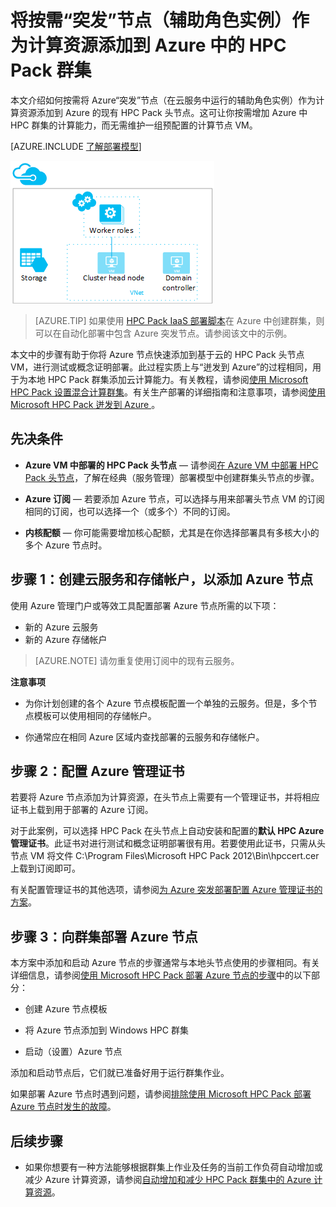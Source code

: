 <properties
 pageTitle="将突发节点添加到 HPC Pack 群集 | Azure"
 description="了解如何按需将云服务中运行的辅助角色实例作为计算资源添加到 Azure 中的 HPC Pack 头节点。"
 services="virtual-machines"
 documentationCenter=""
 authors="dlepow"
 manager="timlt"
 editor=""
 tags="azure-service-management,hpc-pack"/>
<tags
	ms.service="virtual-machines"
	ms.date="01/08/2016"
	wacn.date="02/26/2016"/>

# 将按需“突发”节点（辅助角色实例）作为计算资源添加到 Azure 中的 HPC Pack 群集

本文介绍如何按需将 Azure“突发”节点（在云服务中运行的辅助角色实例）作为计算资源添加到 Azure 的现有 HPC Pack 头节点。这可让你按需增加 Azure 中 HPC 群集的计算能力，而无需维护一组预配置的计算节点 VM。

[AZURE.INCLUDE [了解部署模型](../includes/learn-about-deployment-models-classic-include.md)]

![突发节点][burst]

>[AZURE.TIP] 如果使用 [HPC Pack IaaS 部署脚本](/documentation/articles/virtual-machines-windows-classic-hpcpack-cluster-powershell-script)在 Azure 中创建群集，则可以在自动化部署中包含 Azure 突发节点。请参阅该文中的示例。

本文中的步骤有助于你将 Azure 节点快速添加到基于云的 HPC Pack 头节点 VM，进行测试或概念证明部署。此过程实质上与“迸发到 Azure”的过程相同，用于为本地 HPC Pack 群集添加云计算能力。有关教程，请参阅[使用 Microsoft HPC Pack 设置混合计算群集](/documentation/articles/cloud-services-setup-hybrid-hpcpack-cluster)。有关生产部署的详细指南和注意事项，请参阅[使用 Microsoft HPC Pack 迸发到 Azure ](https://technet.microsoft.com/zh-cn/library/gg481749.aspx)。

## 先决条件

* **Azure VM 中部署的 HPC Pack 头节点** — 请参阅[在 Azure VM 中部署 HPC Pack 头节点](/documentation/articles/virtual-machines-windows-hpcpack-cluster-headnode)，了解在经典（服务管理）部署模型中创建群集头节点的步骤。

* **Azure 订阅** — 若要添加 Azure 节点，可以选择与用来部署头节点 VM 的订阅相同的订阅，也可以选择一个（或多个）不同的订阅。

* **内核配额** — 你可能需要增加核心配额，尤其是在你选择部署具有多核大小的多个 Azure 节点时。

## 步骤 1：创建云服务和存储帐户，以添加 Azure 节点

使用 Azure 管理门户或等效工具配置部署 Azure 节点所需的以下项：

* 新的 Azure 云服务
* 新的 Azure 存储帐户

>[AZURE.NOTE] 请勿重复使用订阅中的现有云服务。

**注意事项**

* 为你计划创建的各个 Azure 节点模板配置一个单独的云服务。但是，多个节点模板可以使用相同的存储帐户。

* 你通常应在相同 Azure 区域内查找部署的云服务和存储帐户。




## 步骤 2：配置 Azure 管理证书

若要将 Azure 节点添加为计算资源，在头节点上需要有一个管理证书，并将相应证书上载到用于部署的 Azure 订阅。

对于此案例，可以选择 HPC Pack 在头节点上自动安装和配置的**默认 HPC Azure 管理证书**。此证书对进行测试和概念证明部署很有用。若要使用此证书，只需从头节点 VM 将文件 C:\\Program Files\\Microsoft HPC Pack 2012\\Bin\\hpccert.cer 上载到订阅即可。

有关配置管理证书的其他选项，请参阅[为 Azure 突发部署配置 Azure 管理证书的方案](http://technet.microsoft.com/zh-cn/library/gg481759.aspx)。

## 步骤 3：向群集部署 Azure 节点



本方案中添加和启动 Azure 节点的步骤通常与本地头节点使用的步骤相同。有关详细信息，请参阅[使用 Microsoft HPC Pack 部署 Azure 节点的步骤](https://technet.microsoft.com/zh-cn/library/gg481758.aspx)中的以下部分：

* 创建 Azure 节点模板

* 将 Azure 节点添加到 Windows HPC 群集

* 启动（设置）Azure 节点

添加和启动节点后，它们就已准备好用于运行群集作业。

如果部署 Azure 节点时遇到问题，请参阅[排除使用 Microsoft HPC Pack 部署 Azure 节点时发生的故障](http://technet.microsoft.com/zh-cn/library/jj159097.aspx)。

## 后续步骤

* 如果你想要有一种方法能够根据群集上作业及任务的当前工作负荷自动增加或减少 Azure 计算资源，请参阅[自动增加和减少 HPC Pack 群集中的 Azure 计算资源](/documentation/articles/virtual-machines-windows-classic-hpcpack-cluster-node-autogrowshrink)。

<!--Image references-->
[burst]: ./media/virtual-machines-windows-classic-hpcpack-cluster-node-burst/burst.png

<!---HONumber=Mooncake_0215_2016-->